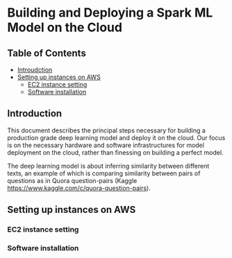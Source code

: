 # Building and Deploying a Spark ML Model on the Cloud
## Table of Contents  

* [Introudction](#ab)  
* [Setting up instances on AWS](#ac) 
  * [EC2 instance setting](#ad)
  * [Software installation](#ae)

<a name = "ab"/>

## Introduction

This document describes the principal steps necessary for building a production grade deep learning model and deploy it on the cloud. Our focus is on the necessary hardware and software infrastructures for model deployment on the cloud, rather than finessing on building a perfect model. 

The deep learning model is about inferring similarity between different texts, an example of which is comparing similarity between pairs of questions as in Quora question-pairs (Kaggle https://www.kaggle.com/c/quora-question-pairs).  

<a name ="ac"/>

## Setting up instances on AWS

<a name = "ad"/>

### EC2 instance setting
 
<a name ="ae"/>

### Software installation

